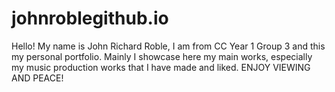 # johnroblegithub.io
Hello! My name is John Richard Roble, I am from CC Year 1 Group 3 and this my personal portfolio. Mainly I showcase here my main works, especially my music production works that I have made and liked. ENJOY VIEWING AND PEACE!
